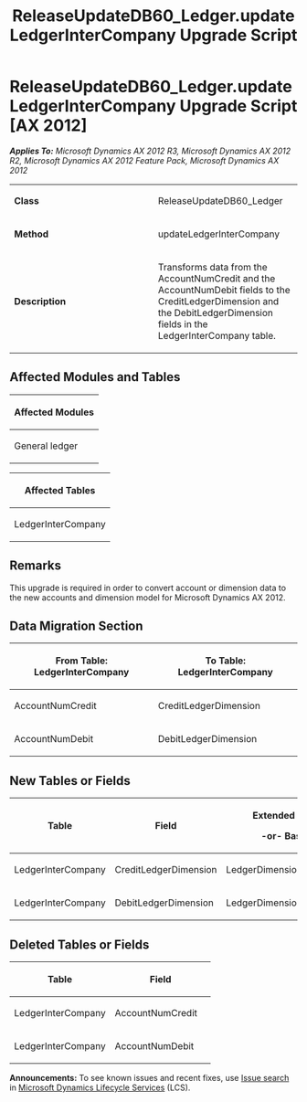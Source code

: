 ﻿---
title: ReleaseUpdateDB60_Ledger.updateLedgerInterCompany Upgrade Script
TOCTitle: ReleaseUpdateDB60_Ledger.updateLedgerInterCompany Upgrade Script
ms:assetid: 3050ec84-91f4-0070-21f3-067310143c71
ms:mtpsurl: https://msdn.microsoft.com/en-us/library/JJ736058(v=AX.60)
ms:contentKeyID: 49707473
ms.date: 05/18/2015
mtps_version: v=AX.60
---

# ReleaseUpdateDB60\_Ledger.updateLedgerInterCompany Upgrade Script [AX 2012]


_**Applies To:** Microsoft Dynamics AX 2012 R3, Microsoft Dynamics AX 2012 R2, Microsoft Dynamics AX 2012 Feature Pack, Microsoft Dynamics AX 2012_

<table>
<colgroup>
<col style="width: 50%" />
<col style="width: 50%" />
</colgroup>
<tbody>
<tr class="odd">
<td><p><strong>Class</strong></p></td>
<td><p>ReleaseUpdateDB60_Ledger</p></td>
</tr>
<tr class="even">
<td><p><strong>Method</strong></p></td>
<td><p>updateLedgerInterCompany</p></td>
</tr>
<tr class="odd">
<td><p><strong>Description</strong></p></td>
<td><p>Transforms data from the AccountNumCredit and the AccountNumDebit fields to the CreditLedgerDimension and the DebitLedgerDimension fields in the LedgerInterCompany table.</p></td>
</tr>
</tbody>
</table>


## Affected Modules and Tables

<table>
<colgroup>
<col style="width: 100%" />
</colgroup>
<thead>
<tr class="header">
<th><p>Affected Modules</p></th>
</tr>
</thead>
<tbody>
<tr class="odd">
<td><p>General ledger</p></td>
</tr>
</tbody>
</table>


<table>
<colgroup>
<col style="width: 100%" />
</colgroup>
<thead>
<tr class="header">
<th><p>Affected Tables</p></th>
</tr>
</thead>
<tbody>
<tr class="odd">
<td><p>LedgerInterCompany</p></td>
</tr>
</tbody>
</table>


## Remarks

This upgrade is required in order to convert account or dimension data to the new accounts and dimension model for Microsoft Dynamics AX 2012.

## Data Migration Section

<table>
<colgroup>
<col style="width: 50%" />
<col style="width: 50%" />
</colgroup>
<thead>
<tr class="header">
<th><p>From Table: LedgerInterCompany</p></th>
<th><p>To Table: LedgerInterCompany</p></th>
</tr>
</thead>
<tbody>
<tr class="odd">
<td><p>AccountNumCredit</p></td>
<td><p>CreditLedgerDimension</p></td>
</tr>
<tr class="even">
<td><p>AccountNumDebit</p></td>
<td><p>DebitLedgerDimension</p></td>
</tr>
</tbody>
</table>


## New Tables or Fields

<table>
<colgroup>
<col style="width: 33%" />
<col style="width: 33%" />
<col style="width: 33%" />
</colgroup>
<thead>
<tr class="header">
<th><p>Table</p></th>
<th><p>Field</p></th>
<th><p>Extended Data Type</p>
<p>-or- Base Enum</p></th>
</tr>
</thead>
<tbody>
<tr class="odd">
<td><p>LedgerInterCompany</p></td>
<td><p>CreditLedgerDimension</p></td>
<td><p>LedgerDimensionDefaultAccount</p></td>
</tr>
<tr class="even">
<td><p>LedgerInterCompany</p></td>
<td><p>DebitLedgerDimension</p></td>
<td><p>LedgerDimensionDefaultAccount</p></td>
</tr>
</tbody>
</table>


## Deleted Tables or Fields

<table>
<colgroup>
<col style="width: 50%" />
<col style="width: 50%" />
</colgroup>
<thead>
<tr class="header">
<th><p>Table</p></th>
<th><p>Field</p></th>
</tr>
</thead>
<tbody>
<tr class="odd">
<td><p>LedgerInterCompany</p></td>
<td><p>AccountNumCredit</p></td>
</tr>
<tr class="even">
<td><p>LedgerInterCompany</p></td>
<td><p>AccountNumDebit</p></td>
</tr>
</tbody>
</table>

  
**Announcements:** To see known issues and recent fixes, use [Issue search](http://go.microsoft.com/fwlink/?linkid=389258) in [Microsoft Dynamics Lifecycle Services](http://go.microsoft.com/fwlink/?linkid=306505) (LCS).

